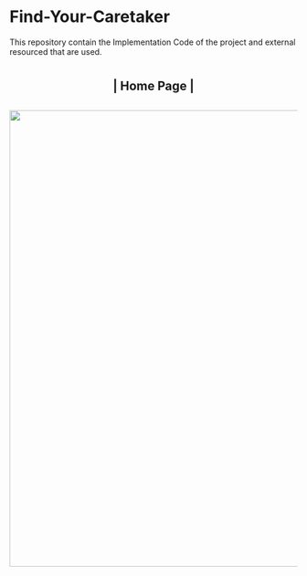 # Find-Your-Caretaker
This repository contain the Implementation Code of the project and external resourced that are used.
# <h2 align="center">| Home Page |<h2>
<img src="https://github.com/motasimmakki/Find-Your-Caretaker/blob/master/Homepage.png" width="1000" height="800"/>
